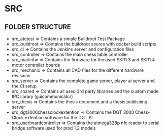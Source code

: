 # SRC



## FOLDER STRUCTURE

* src_atctest => Contains a simple Buildroot Test Package
* src_buildroot => Contains the buildroot source with docker build scripts
* src_ci => Contains the Jenkins server and configuration files
* src_controller => Contains the main chess table controller
* src_marlinfw => Contains the firmware for the used SKR1.3 and SKR1.4 motor controller boards
* src_mechanic => Contains all CAD files for the different hardware revisions
* src_server => Contains the complete game server, player ai server and the CI setup
* src_shared => Contains all used 3rd party libraries and the custom made IPC library (guicommunicator)
* src_thesis => Contains the thesis document and a thesis publishing server
* src_dgt3000chessclockextention  => Contains the DGT 3000 Chess-Clock extention software for the DGT PI
* src_userboardcontroller  => Contains the atmega328p nfc reader to serial bridge software used for prod 1,2 models
